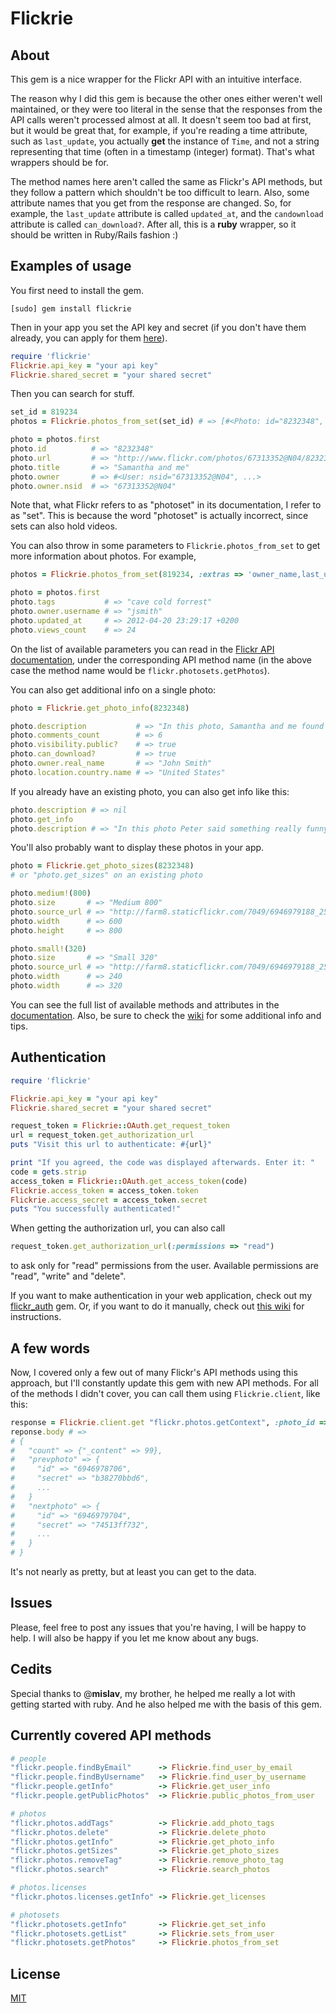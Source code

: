 # Flickrie

## About

This gem is a nice wrapper for the Flickr API with an intuitive interface.

The reason why I did this gem is because the other ones either weren't
well maintained, or they were too literal in the sense that the responses from
the API calls weren't processed almost at all. It doesn't seem too bad
at first, but it would be great that, for example, if you're reading a time attribute,
such as `last_update`, you actually **get** the instance of `Time`, and
not a string representing that time (often in a timestamp (integer) format).
That's what wrappers should be for.

The method names here aren't called the same as Flickr's API methods, but they follow a pattern which
shouldn't be too difficult to learn. Also, some attribute names that you
get from the response are changed. So, for example, the `last_update`
attribute is called `updated_at`, and the `candownload` attribute is
called `can_download?`. After all, this is a **ruby** wrapper, so it
should be written in Ruby/Rails fashion :)

## Examples of usage

You first need to install the gem.

```
[sudo] gem install flickrie
```

Then in your app you set the API key and secret (if you don't have them
already, you can apply for them [here](http://www.flickr.com/services/apps/create/apply)).

```ruby
require 'flickrie'
Flickrie.api_key = "your api key"
Flickrie.shared_secret = "your shared secret"
```

Then you can search for stuff.

```ruby
set_id = 819234
photos = Flickrie.photos_from_set(set_id) # => [#<Photo: id="8232348", ...>, #<Photo: id="8194318", ...>, ...]

photo = photos.first
photo.id          # => "8232348"
photo.url         # => "http://www.flickr.com/photos/67313352@N04/8232348"
photo.title       # => "Samantha and me"
photo.owner       # => #<User: nsid="67313352@N04", ...>
photo.owner.nsid  # => "67313352@N04"
```

Note that, what Flickr refers to as "photoset" in its documentation, I
refer to as "set". This is because the word "photoset" is actually
incorrect, since sets can also hold videos.

You can also throw in some parameters to `Flickrie.photos_from_set` to get more information about photos. For example,

```ruby
photos = Flickrie.photos_from_set(819234, :extras => 'owner_name,last_update,tags,views')

photo = photos.first
photo.tags           # => "cave cold forrest"
photo.owner.username # => "jsmith"
photo.updated_at     # => 2012-04-20 23:29:17 +0200
photo.views_count    # => 24
```

On the list of available parameters you can read in the [Flickr API documentation](http://www.flickr.com/services/api/),
under the corresponding API method name (in the above case the method name would be `flickr.photosets.getPhotos`).

You can also get additional info on a single photo:

```ruby
photo = Flickrie.get_photo_info(8232348)

photo.description           # => "In this photo, Samantha and me found a secret tunnel..."
photo.comments_count        # => 6
photo.visibility.public?    # => true
photo.can_download?         # => true
photo.owner.real_name       # => "John Smith"
photo.location.country.name # => "United States"
```

If you already have an existing photo, you can also get info like this:

```ruby
photo.description # => nil
photo.get_info
photo.description # => "In this photo Peter said something really funny..."
```

You'll also probably want to display these photos in your app.

```ruby
photo = Flickrie.get_photo_sizes(8232348)
# or "photo.get_sizes" on an existing photo

photo.medium!(800)
photo.size       # => "Medium 800"
photo.source_url # => "http://farm8.staticflickr.com/7049/6946979188_25bb44852b_c.jpg"
photo.width      # => 600
photo.height     # => 800

photo.small!(320)
photo.size       # => "Small 320"
photo.source_url # => "http://farm8.staticflickr.com/7049/6946979188_25bb44852b_n.jpg"
photo.width      # => 240
photo.width      # => 320
```

You can see the full list of available methods and attributes in the
[documentation](http://rubydoc.info/gems/flickrie/0.1.2/frames). Also,
be sure to check the [wiki](https://github.com/janko-m/flickrie/wiki) for some additional info and tips.

## Authentication

```ruby
require 'flickrie'

Flickrie.api_key = "your api key"
Flickrie.shared_secret = "your shared secret"

request_token = Flickrie::OAuth.get_request_token
url = request_token.get_authorization_url
puts "Visit this url to authenticate: #{url}"

print "If you agreed, the code was displayed afterwards. Enter it: "
code = gets.strip
access_token = Flickrie::OAuth.get_access_token(code)
Flickrie.access_token = access_token.token
Flickrie.access_secret = access_token.secret
puts "You successfully authenticated!"
```

When getting the authorization url, you can also call
```ruby
request_token.get_authorization_url(:permissions => "read")
```
to ask only for "read" permissions from the user. Available permissions
are "read", "write" and "delete".

If you want to make authentication in your web application, check out my [flickr_auth](https://github.com/janko-m/flickr_auth) gem.
Or, if you want to do it manually, check out [this wiki](https://github.com/janko-m/flickrie/wiki/Authentication-in-web-applications) for instructions.

## A few words

Now, I covered only a few out of many Flickr's API methods using this approach, but I'll constantly update this gem with new API methods. For all of the methods I didn't cover, you can call them using `Flickrie.client`, like this:

```ruby
response = Flickrie.client.get "flickr.photos.getContext", :photo_id => 2842732
reponse.body # =>
# {
#   "count" => {"_content" => 99},
#   "prevphoto" => {
#     "id" => "6946978706",
#     "secret" => "b38270bbd6",
#     ...
#   }
#   "nextphoto" => {
#     "id" => "6946979704",
#     "secret" => "74513ff732",
#     ...
#   }
# }
```

It's not nearly as pretty, but at least you can get to the data.

## Issues

Please, feel free to post any issues that you're having, I will be happy
to help. I will also be happy if you let me know about any bugs.

## Cedits

Special thanks to @**mislav**, my brother, he helped me really a lot
with getting started with ruby. And he also helped me with the
basis of this gem.

## Currently covered API methods

```ruby
# people
"flickr.people.findByEmail"      -> Flickrie.find_user_by_email
"flickr.people.findByUsername"   -> Flickrie.find_user_by_username
"flickr.people.getInfo"          -> Flickrie.get_user_info
"flickr.people.getPublicPhotos"  -> Flickrie.public_photos_from_user

# photos
"flickr.photos.addTags"          -> Flickrie.add_photo_tags
"flickr.photos.delete"           -> Flickrie.delete_photo
"flickr.photos.getInfo"          -> Flickrie.get_photo_info
"flickr.photos.getSizes"         -> Flickrie.get_photo_sizes
"flickr.photos.removeTag"        -> Flickrie.remove_photo_tag
"flickr.photos.search"           -> Flickrie.search_photos

# photos.licenses
"flickr.photos.licenses.getInfo" -> Flickrie.get_licenses

# photosets
"flickr.photosets.getInfo"       -> Flickrie.get_set_info
"flickr.photosets.getList"       -> Flickrie.sets_from_user
"flickr.photosets.getPhotos"     -> Flickrie.photos_from_set
```

## License

[MIT](https://github.com/janko-m/flickrie/blob/master/LICENSE)
